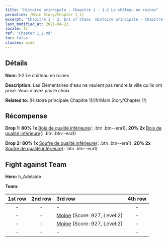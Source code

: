 ```yaml
---
title: "Histoire principale - Chapitre 1 - 1-2 Le château en ruines"
permalink: /Main Story/Chapter 1_2/
excerpt: "Chapitre 1 - 2. Era of Chaos  Histoire principale - Chapitre 1_2. 1-2 Le château en ruines"
last_modified_at: 2021-04-22
locale: fr
ref: "Chapter 1_2.md"
toc: false
classes: wide
---
```


## Détails

 **Nom:** 1-2 Le château en ruines

 **Description:** Les Élémentaires d'eau ne veulent pas rendre la ville qu'ils ont prise. Vous n'avez pas le choix.

 **Related to:** [Histoire principale Chapitre 1](/fr/Main Story/Chapter 1/)

## Récompense

 **Drop 1:** **80% 1x** [Bois de qualité inférieure](/ItemsFR/mat_1/){: .btn .btn--era1}, **20% 2x** [Bois de qualité inférieure](/ItemsFR/mat_1/){: .btn .btn--era1}

 **Drop 2:** **80% 1x** [Soufre de qualité inférieure](/ItemsFR/mat_3/){: .btn .btn--era1}, **20% 2x** [Soufre de qualité inférieure](/ItemsFR/mat_3/){: .btn .btn--era1}


## Fight against Team
 **Hero:** h_Adelaide

 **Team:**


  | 1st row | 2nd row | 3rd row | 4th row |
  |:----:|:----:|:----|:----:|
  | - | - | - | - |
  | - | - | [Moine](/fr/units/Monk/) (Score: 927, Level:2)  | - |
  | - | - | [Moine](/fr/units/Monk/) (Score: 927, Level:2)  | - |
  | - | - | - | - |


